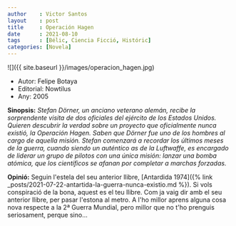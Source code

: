 ```yaml
---
author    : Victor Santos
layout    : post
title     : Operación Hagen
date      : 2021-08-10
tags      : [Bélic, Ciencia Ficció, Históric]
categories: [Novela]
---
```

![]({{ site.baseurl }}/images/operacion_hagen.jpg)

- Autor: Felipe Botaya
- Editorial: Nowtilus
- Any: 2005

<!--more-->

**Sinopsis:** *Stefan Dörner, un anciano veterano alemán, recibe la sorprendente visita de dos oficiales del ejército de los Estados Unidos. Quieren descubrir la verdad sobre un proyecto que oficialmente nunca existió, la Operación Hagen. Saben que Dörner fue uno de los hombres al cargo de aquella misión. Stefan comenzará a recordar los últimos meses de la guerra, cuando siendo un auténtico as de la Luftwaffe, es encargado de liderar un grupo de pilotos con una única misión: lanzar una bomba atómica, que los científicos se afanan por completar a marchas forzadas.*

**Opinió:** Seguin l'estela del seu anterior llibre, [Antardida 1974]({% link _posts/2021-07-22-antartida-la-guerra-nunca-existio.md %}). Si vols conspiració de la bona, aquest es el teu llibre. Com ja vaig dir amb el seu anterior llibre, per pasar l'estona al metro. A l'ho millor aprens alguna cosa nova respecte a la 2ª Guerra Mundial, pero millor que no t'ho prenguis seriosament, perque sino...
